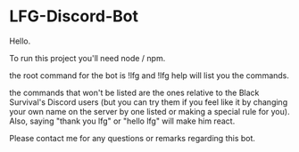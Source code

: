 # LFG-Discord-Bot

Hello.

To run this project you'll need node / npm.

the root command for the bot is !lfg and !lfg help will list you the commands.

the commands that won't be listed are the ones relative to the Black Survival's Discord users (but you can try them if you feel
like it by changing your own name on the server by one listed or making a special rule for you). Also, saying "thank you lfg"
or "hello lfg" will make him react.

Please contact me for any questions or remarks regarding this bot.
